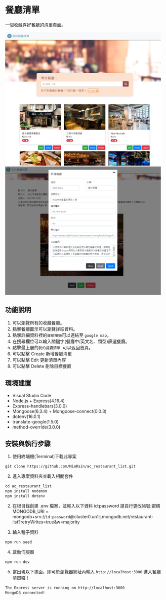 # 餐廳清單

一個收藏喜好餐廳的清單頁面。

![image](/public/images/homepage.png)
![image](/public/images/homepage2.png)

## 功能說明

1. 可以瀏覽所有的收藏餐廳。
2. 點擊餐廳圖示可以瀏覽詳細資料。
3. 點擊詳細資料裡的`導航按鈕`可以連結至 `google map`。
4. 在搜尋欄位可以輸入關鍵字(餐廳中/英文名、類型)篩選餐廳。
5. 點擊最上層的`我的餐廳清單 `可以返回首頁。
6. 可以點擊 Create 新增餐廳清單
7. 可以點擊 Edit 更新清單內容
8. 可以點擊 Delete 刪除目標餐廳

## 環境建置
- Visual Studio Code
- Node.js + Express(4.16.4)
- Express-handlebars(3.0.0)
- Mongoose(6.3.4) + Mongoose-connect(0.0.3)
- dotenv(16.0.1)
- translate-google(1.5.0)
- method-override(3.0.0)

## 安裝與執行步驟
1. 使用終端機(Terminal)下載此專案
```
git clone https://github.com/MioRain/ac_restaurant_list.git
```
2. 進入專案資料夾並載入相關套件
```
cd ac_restaurant_list
npm install nodemon
npm install dotenv
```
2. 在根目錄創建 .env 檔案，並輸入以下資料 id:password 請自行更改帳號:密碼  
MONGODB_URI = mongodb+srv://`id:password`@cluster0.un1ij.mongodb.net/restaurant-list?retryWrites=true&w=majority

3. 輸入種子資料
```
npm run seed
```

4. 啟動伺服器
```
npm run dev
```
5. 當出現以下畫面，即可於瀏覽器網址內輸入 `http://localhost:3000` 進入餐廳清單囉！
```
The Express server is running on http://localhost:3000
MongoDB connected!
```